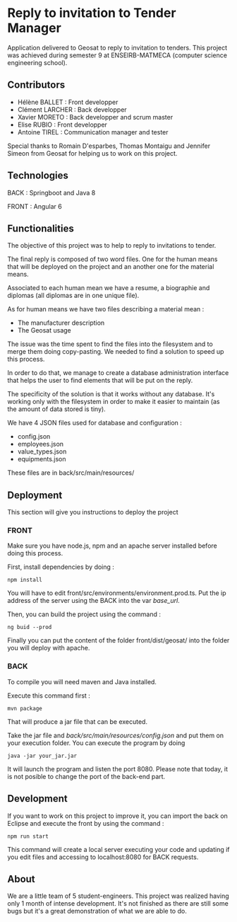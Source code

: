 # Reply to invitation to Tender Manager

Application delivered to Geosat to reply to invitation to tenders. This project was achieved during semester 9 at ENSEIRB-MATMECA (computer science engineering school).

## Contributors

- Hélène BALLET : Front developper
- Clément LARCHER : Back developper
- Xavier MORETO : Back developper and scrum master
- Elise RUBIO : Front developper
- Antoine TIREL : Communication manager and tester

Special thanks to Romain D'esparbes, Thomas Montaigu and Jennifer Simeon from Geosat for helping us to work on this project.

## Technologies

BACK : Springboot and Java 8

FRONT : Angular 6

## Functionalities

The objective of this project was to help to reply to invitations to tender.

The final reply is composed of two word files. One for the human means that will be deployed on the project and an another one for the material means.

Associated to each human mean we have a resume, a biographie and diplomas (all diplomas are in one unique file). 

As for human means we have two files describing a material mean :
- The manufacturer description
- The Geosat usage

The issue was the time spent to find the files into the filesystem and to merge them doing copy-pasting. We needed to find a solution to speed up this process.

In order to do that, we manage to create a database administration interface that helps the user to find elements that will be put on the reply.

The specificity of the solution is that it works without any database. It's working only with the filesystem in order to make it easier to maintain (as the amount of data stored is tiny).

We have 4 JSON files used for database and configuration :
- config.json
- employees.json
- value_types.json
- equipments.json

These files are in back/src/main/resources/

## Deployment

This section will give you instructions to deploy the project

### FRONT

Make sure you have node.js, npm and an apache server installed before doing this process.

First, install dependencies by doing :

`npm install`

You will have to edit front/src/environments/environment.prod.ts. Put the ip address of the server using the BACK into the var _base_url_.

Then, you can build the project using the command :

`ng buid --prod`

Finally you can put the content of the folder front/dist/geosat/ into the folder you will deploy with apache.

### BACK

To compile you will need maven and Java installed.

Execute this command first :

`mvn package`

That will produce a jar file that can be executed.

Take the jar file and _back/src/main/resources/config.json_ and put them on your execution folder. You can execute the program by doing

`java -jar your_jar.jar`

It will launch the program and listen the port 8080. Please note that today, it is not posible to change the port of the back-end part.

## Development

If you want to work on this project to improve it, you can import the back on Eclipse and execute the front by using the command :

`npm run start`

This command will create a local server executing your code and updating if you edit files and accessing to localhost:8080 for BACK requests.

## About

We are a little team of 5 student-engineers. This project was realized having only 1 month of intense development. It's not finished as there are still some bugs but it's a great demonstration of what we are able to do.